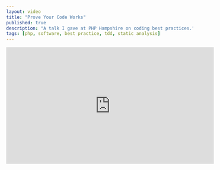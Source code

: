```yaml
---
layout: video
title: "Prove Your Code Works"
published: true
description: "A talk I gave at PHP Hampshire on coding best practices."
tags: [php, software, best practice, tdd, static analysis]
---
```

<iframe width="560" height="315" src="https://www.youtube.com/embed/liOToEUYbOI?si=2FEtb5yJ-VXA7PyE" title="YouTube video player" frameborder="0" allow="accelerometer; autoplay; clipboard-write; encrypted-media; gyroscope; picture-in-picture; web-share" referrerpolicy="strict-origin-when-cross-origin" allowfullscreen></iframe>